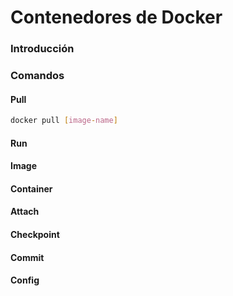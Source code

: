 # Contenedores de Docker

### Introducción

### Comandos 

#### Pull

```bash
docker pull [image-name]
```

#### Run

#### Image

#### Container

#### Attach

#### Checkpoint 

#### Commit

#### Config

